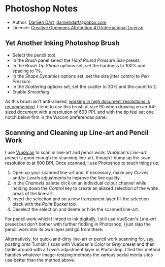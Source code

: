 Photoshop Notes
===============

  - Author: [Damien Dart][1], <damiendart@pobox.com>
  - Licence: [Creative Commons Attribution 4.0 International License][2]

[1]: <http://www.robotinaponcho.net/>
[2]: <http://creativecommons.org/licenses/by/4.0/>


Yet Another Inking Photoshop Brush
----------------------------------

  - Select the pencil tool.
  - In the _Brush_ panel select the _Hard Round Pressure Size_ preset.
  - In the _Brush Tip Shape_ options set, set the hardness to 100% and
    spacing to 1%.
  - In the _Shape Dynamics_ options set, set the size jitter control to
    _Pen Pressure_.
  - In the _Scattering_ options set, set the scatter to 30% and the
    count to 2.
  - Enable _Smoothing_.

As this brush isn't anti-aliased, [working in high document resolutions
is recommended][1]. I tend to use this brush at size 90 when drawing on
an A4-sized document with a resolution of 600 PPI. and with the tip feel
set one notch below firm in the Wacom preferences panel.

[3]: <http://fox-orian.tumblr.com/post/31595044234>


Scanning and Cleaning up Line-art and Pencil Work
-------------------------------------------------

I use [VueScan][4] to scan in line-art and pencil work. VueScan's
_Line-art_ preset is good enough for scanning line-art, though I bump up
the scan resolution to at 600 DPI. Once scanned, I use Photoshop to
touch things up:

[4]: <http://www.hamrick.com/>

  1. Open up your scanned line-art and, if necessary, make any
     _Curves_ and/or _Levels_ adjustments to improve the line quality.
  2. In the _Channels_ palette click on an individual colour channel
     while holding down the _Control_ key to create an aliased selection
     of the white areas of the line-art.
  3. Invert the selection and on a new transparent layer fill the
     selection black with the _Paint Bucket_ tool.
  4. Deselect the selection and delete or hide the scanned line-art.

For pencil work which I intend to ink digitally, I still use VueScan's
_Line-art_ preset but don't bother with further fiddling in Photoshop, I
just slap the pencil work into its own layer and go from there.

Alternatively, for quick-and-dirty line-art or pencil work scanning for,
say, posting onto Tumblr, I scan with VueScan's _Color_ or _Grey_ preset
and then fiddle around with a _Levels_ adjustment layer in Photoshop. I
find this method handles whatever image-resizing methods the various
social media sites use better than the method above.
